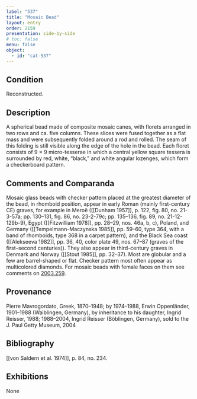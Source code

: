 ```yaml
---
label: "537"
title: "Mosaic Bead"
layout: entry
order: 2159
presentation: side-by-side
# toc: false
menu: false
object:
  - id: "cat-537"
---
```


## Condition

Reconstructed.

## Description

A spherical bead made of composite mosaic canes, with florets arranged in two rows and ca. five columns. These slices were fused together as a flat mass and were subsequently folded around a rod and rolled. The seam of this folding is still visible along the edge of the hole in the bead. Each floret consists of 9 × 9 micro-tesserae in which a central yellow square tessera is surrounded by red, white, “black,” and white angular lozenges, which form a checkerboard pattern.

## Comments and Comparanda

Mosaic glass beads with checker pattern placed at the greatest diameter of the bead, in rhomboid position, appear in early Roman (mainly first-century CE) graves, for example in Meroë ([[Dunham 1957]], p. 122, fig. 80, no. 21-3-57a; pp. 130–131, fig. 86, no. 23-2-79c; pp. 135–136, fig. 89, no. 21-12-129b-9), Egypt ([[Fitzwilliam 1978]], pp. 28–29, nos. 46a, b, c), Poland, and Germany ([[Tempelmann-Maczynska 1985]], pp. 59–60, type 364, with a band of rhomboids, type 368 in a carpet pattern), and the Black Sea coast ([[Alekseeva 1982]], pp. 36, 40, color plate 49, nos. 67–87 (graves of the first–second centuries)). They also appear in third-century graves in Denmark and Norway ([[Stout 1985]], pp. 32–37). Most are globular and a few are barrel-shaped or flat. Checker pattern most often appear as multicolored diamonds. For mosaic beads with female faces on them see comments on [2003.259](#cat).

## Provenance

Pierre Mavrogordato, Greek, 1870–1948; by 1974–1988, Erwin Oppenländer, 1901–1988 (Waiblingen, Germany), by inheritance to his daughter, Ingrid Reisser, 1988; 1988–2004, Ingrid Reisser (Böblingen, Germany), sold to the J. Paul Getty Museum, 2004

## Bibliography

[[von Saldern et al. 1974]], p. 84, no. 234.

## Exhibitions

None
